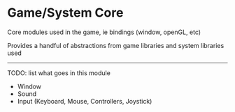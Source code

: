 # Game/System Core

Core modules used in the game, ie bindings (window, openGL, etc)

Provides a handful of abstractions from game libraries and system libraries used

---

TODO: list what goes in this module

- Window
- Sound
- Input (Keyboard, Mouse, Controllers, Joystick)